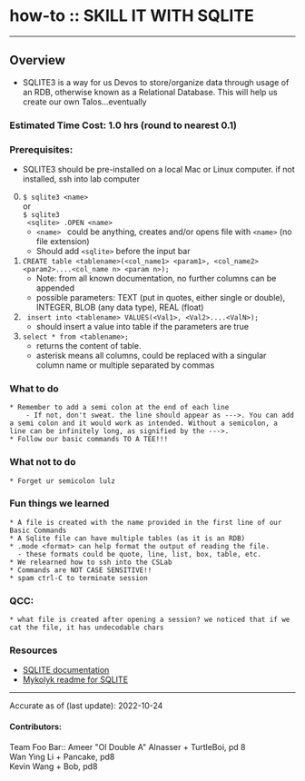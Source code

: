 # how-to :: SKILL IT WITH SQLITE
---
## Overview
* SQLITE3 is a way for us Devos to store/organize data through usage of an RDB, otherwise known as a Relational Database. This will help us create our own Talos...eventually 
### Estimated Time Cost: 1.0 hrs (round to nearest 0.1)

### Prerequisites:

- SQLITE3 should be pre-installed on a local Mac or Linux computer. if not installed, ssh into lab computer

 0. ```$ sqlite3 <name>```  
 or  
  ``` $ sqlite3 ```  
``` <sqlite> .OPEN <name>```
    - ```<name> ``` could be anything, creates and/or opens file with ```<name>``` (no file extension)
    - Should add ```<sqlite>``` before the input bar
 1. ```CREATE table <tablename>(<col_name1> <param1>, <col_name2> <param2>....<col_name n> <param n>);```
    - Note: from all known documentation, no further columns can be appended
    - possible parameters: TEXT (put in quotes, either single or double), INTEGER, BLOB (any data type), REAL (float)
 2. ``` insert into <tablename> VALUES(<Val1>, <Val2>....<ValN>);```
    - should insert a value into table if the parameters are true
 3. ```select * from <tablename>;```
    - returns the content of table.
    - asterisk means all columns, could be replaced with a singular column name or multiple separated by commas

### What to do
    * Remember to add a semi colon at the end of each line
        - If not, don't sweat. the line should appear as --->. You can add a semi colon and it would work as intended. Without a semicolon, a line can be infinitely long, as signified by the --->.
    * Follow our basic commands TO A TEE!!!

### What not to do
    * Forget ur semicolon lulz

### Fun things we learned
    * A file is created with the name provided in the first line of our Basic Commands
    * A Sqlite file can have multiple tables (as it is an RDB)
    * .mode <format> can help format the output of reading the file.
      - these formats could be quote, line, list, box, table, etc.
    * We relearned how to ssh into the CSLab
    * Commands are NOT CASE SENSITIVE!!
    * spam ctrl-C to terminate session

### QCC:
    * what file is created after opening a session? we noticed that if we cat the file, it has undecodable chars
### Resources
* [SQLITE documentation](https://www.sqlite.org/cli.html)
* [Mykolyk readme for SQLITE](https://github.com/stuy-softdev/notes-and-code/blob/main/smpl/k17-18sqlite/readme.md)

---

Accurate as of (last update): 2022-10-24

#### Contributors:  
Team Foo Bar::
Ameer "Ol Double A" Alnasser + TurtleBoi, pd 8   
Wan Ying Li + Pancake, pd8    
Kevin Wang + Bob, pd8   

